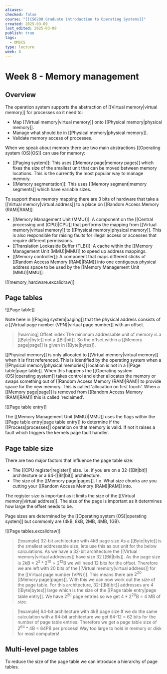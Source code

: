 ```yaml
---
aliases: 
checked: false
course: "[[CS6200 Graduate introduction to Operating Systems]]"
created: 2025-03-09
last_edited: 2025-03-09
publish: true
tags:
  - OMSCS
type: lecture
week: 8
---
```

# Week 8 - Memory management

## Overview

The operation system supports the abstraction of [[Virtual memory|virtual memory]] for processes so it need to:
- Map [[Virtual memory|virtual memory]] onto [[Physical memory|physical memory]].
- Manage what should be in [[Physical memory|physical memory]].
- Validate memory access of processes.

When we speak about memory there are two main abstractions [[Operating system (OS)|OS]] can use for memory:
- [[Paging system]]: This uses [[Memory page|memory pages]] which fixes the size of the smallest unit that can be moved between memory locations. This is the currently the most popular way to manage memory. 
- [[Memory segmentation]]: This uses [[Memory segment|memory segments]] which have variable sizes.

To support these memory mapping there are 3 bits of hardware that take a [[Virtual memory|virtual address]] to a place on [[Random Access Memory (RAM)|RAM]].
- [[Memory Management Unit (MMU)]]: A component on the [[Central processing unit (CPU)|CPU]] that performs the mapping from [[Virtual memory|virtual memory]] to [[Physical memory|physical memory]]. This is also responsible for raising faults for illegal access or accesses that require different permissions.
- [[Translation Lookaside Buffer (TLB)]]: A cache within the [[Memory Management Unit (MMU)|MMU]] to speed up address mappings.
- [[Memory controller]]: A component that maps different sticks of [[Random Access Memory (RAM)|RAM]] into one contiguous physical address space to be used by the [[Memory Management Unit (MMU)|MMU]].

![[memory_hardware.excalidraw]]

## Page tables

![[Page table]]

Note here in [[Paging system|paging]] that the physical address consists of a [[Virtual page number (VPN)|virtual page number]] with an offset.

>[!warning] Offset index
>The minimum addressable unit of memory is a [[Byte|byte]] not a [[Bit|bit]]. So the offset within a [[Memory page|page]] is given in [[Byte|bytes]].

[[Physical memory]] is only allocated to [[Virtual memory|virtual memory]] when it is first referenced. This is identified by the operating system when a [[Physical memory|physical memories]] location is not in a [[Page table|page table]]. When this happens the [[Operating system (OS)|operating system]] takes control and either allocates the memory or swaps something out of [[Random Access Memory (RAM)|RAM]] to provide space for the new memory. This is called 'allocation on first touch'. When a [[Memory page|page]] is removed from [[Random Access Memory (RAM)|RAM]] this is called 'reclaimed'.

![[Page table entry]]


The [[Memory Management Unit (MMU)|MMU]] uses the flags within the [[Page table entry|page table entry]] to determine if the [[Process|processes]] operation on that memory is valid. If not it raises a fault which triggers the kernels page fault handler.

## Page table size

There are two major factors that influence the page table size:
- The [[CPU register|register]] size. I.e. if you are on a 32-[[Bit|bit]] architecture or a 64-[[Bit|bit]] architecture.
- The size of the [[Memory page|pages]]. I.e. What size chunks are you cutting your [[Random Access Memory (RAM)|RAM]] into.

The register size is important as it limits the size of the [[Virtual memory|virtual address]]. The size of the page is important as it determines how large the offset needs to be.

Page sizes are determined by the [[Operating system (OS)|operating system]] but commonly are (4kB, 8kB, 2MB, 4MB, 1GB).

![[Page tables.excalidraw]]

>[!example] 32-bit architecture with 4kB page size
>As a [[Byte|byte]] is the smallest addressable size, lets use this as our unit for the below calculations.
>As we have a 32-bit architecture the [[Virtual memory|virtual addresses]] have size 32 [[Bit|bits]].
>As the page size is 2kB = $2^2 * 2^{10} = 2^{12}$B we will need 12 bits for the offset.
>Therefore we are left with 20 bits of the [[Virtual memory|virtual address]] for the [[Virtual page number (VPN)]]. This means there are $2^{20}$ [[Memory page|pages]].
>With this we can now work out the size of the page table. For this architecture, 32-[[Bit|bit]] addresses are 4 [[Byte|bytes]] large which is the size of the [[Page table entry|page table entry]]. We have $2^{20}$ page entries so we get $4 * 2^{20}$B = 4 MB of size.


>[!example] 64-bit architecture with 4kB page size
>If we do the same calculation with a 64-bit architecture we get 64-12 = 62 bits for the number of page table entries. Therefore we get a page table size of $2^{64} * 4$B = 64PB per process! Way too large to hold in memory or disk for most computers!

## Multi-level page tables

To reduce the size of the page table we can introduce a hierarchy of page tables.
